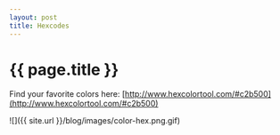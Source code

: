 ```yaml
---
layout: post
title: Hexcodes
---
```


{{ page.title }}
================

<p class="meta">

Find your favorite colors here: [http://www.hexcolortool.com/#c2b500](http://www.hexcolortool.com/#c2b500)

![]({{ site.url }}/blog/images/color-hex.png.gif)
